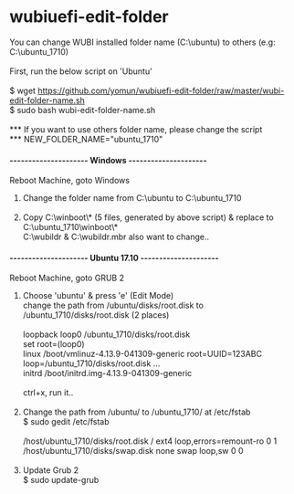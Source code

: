 # wubiuefi-edit-folder
You can change WUBI installed folder name (C:\ubuntu) to others (e.g: C:\ubuntu_1710)<br><br>
First, run the below script on 'Ubuntu'<br><br>
$ wget https://github.com/yomun/wubiuefi-edit-folder/raw/master/wubi-edit-folder-name.sh<br>
$ sudo bash wubi-edit-folder-name.sh<br><br>
*** If you want to use others folder name, please change the script<br>
*** NEW_FOLDER_NAME="ubuntu_1710"<br>
#### --------------------- Windows ---------------------<br>
Reboot Machine, goto Windows<br>
1) Change the folder name from C:\ubuntu to C:\ubuntu_1710<br><br>
2) Copy C:\winboot\\* (5 files, generated by above script) & replace to C:\ubuntu_1710\winboot\\*<br>
C:\wubildr & C:\wubildr.mbr also want to change..<br>
#### --------------------- Ubuntu 17.10 ---------------------<br>
Reboot Machine, goto GRUB 2<br>
1) Choose 'ubuntu' & press 'e' (Edit Mode)<br>
change the path from /ubuntu/disks/root.disk to /ubuntu_1710/disks/root.disk (2 places)<br><br>
loopback loop0 /ubuntu_1710/disks/root.disk<br>
set root=(loop0)<br>
linux	/boot/vmlinuz-4.13.9-041309-generic root=UUID=123ABC loop=/ubuntu_1710/disks/root.disk ...<br>
initrd	/boot/initrd.img-4.13.9-041309-generic<br><br>
ctrl+x, run it..<br><br>
2) Change the path from /ubuntu/ to /ubuntu_1710/ at /etc/fstab<br>
$ sudo gedit /etc/fstab<br><br>
/host/ubuntu_1710/disks/root.disk /                 ext4    loop,errors=remount-ro             0       1<br>
/host/ubuntu_1710/disks/swap.disk none              swap    loop,sw                            0       0<br><br>
3) Update Grub 2<br>
$ sudo update-grub